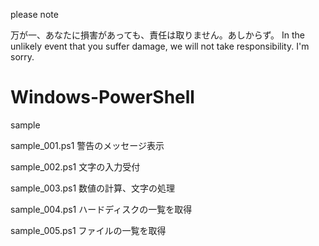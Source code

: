 please note

万が一、あなたに損害があっても、責任は取りません。あしからず。
In the unlikely event that you suffer damage, we will not take responsibility. I'm sorry.



# Windows-PowerShell

sample

sample_001.ps1 警告のメッセージ表示

sample_002.ps1 文字の入力受付

sample_003.ps1 数値の計算、文字の処理

sample_004.ps1 ハードディスクの一覧を取得

sample_005.ps1 ファイルの一覧を取得
